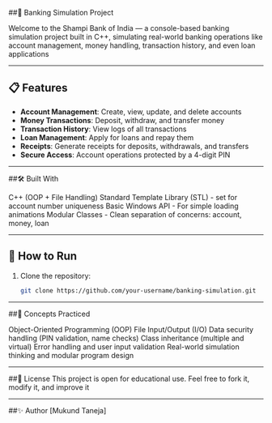 ##🏦 Banking Simulation Project

Welcome to the Shampi Bank of India — a console-based banking simulation project built in C++, simulating real-world banking operations like account management, money handling, transaction history, and even loan applications

---

## 📋 Features

- **Account Management**: Create, view, update, and delete accounts
- **Money Transactions**: Deposit, withdraw, and transfer money
- **Transaction History**: View logs of all transactions
- **Loan Management**: Apply for loans and repay them
- **Receipts**: Generate receipts for deposits, withdrawals, and transfers
- **Secure Access**: Account operations protected by a 4-digit PIN

---

##🛠 Built With

C++ (OOP + File Handling)
Standard Template Library (STL) - set for account number uniqueness
Basic Windows API - For simple loading animations
Modular Classes - Clean separation of concerns: account, money, loan

---

## 🚀 How to Run

1. Clone the repository:
   ```bash
   git clone https://github.com/your-username/banking-simulation.git

---

##🧠 Concepts Practiced

Object-Oriented Programming (OOP)
File Input/Output (I/O)
Data security handling (PIN validation, name checks)
Class inheritance (multiple and virtual)
Error handling and user input validation
Real-world simulation thinking and modular program design

---

##📜 License
This project is open for educational use.
Feel free to fork it, modify it, and improve it

---

##✨ Author
[Mukund Taneja]


